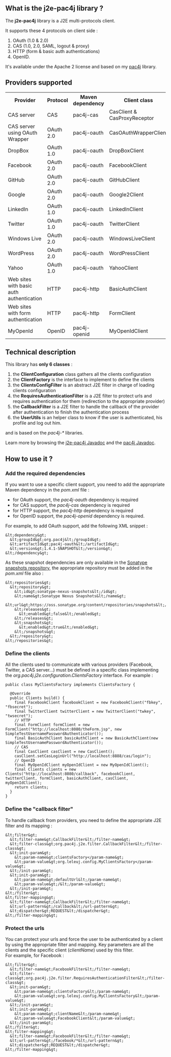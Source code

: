 ## What is the j2e-pac4j library ?

The **j2e-pac4j** library is a J2E multi-protocols client.

It supports these 4 protocols on client side :

1. OAuth (1.0 & 2.0)
2. CAS (1.0, 2.0, SAML, logout & proxy)
3. HTTP (form & basic auth authentications)
4. OpenID.

It's available under the Apache 2 license and based on my [pac4j](https://github.com/leleuj/pac4j) library.


## Providers supported

<table>
<tr><th>Provider</th><th>Protocol</th><th>Maven dependency</th><th>Client class</th><th>Profile class</th></tr>
<tr><td>CAS server</td><td>CAS</td><td>pac4j-cas</td><td>CasClient & CasProxyReceptor</td><td>CasProfile</td></tr>
<tr><td>CAS server using OAuth Wrapper</td><td>OAuth 2.0</td><td>pac4j-oauth</td><td>CasOAuthWrapperClient</td><td>CasOAuthWrapperProfile</td></tr>
<tr><td>DropBox</td><td>OAuth 1.0</td><td>pac4j-oauth</td><td>DropBoxClient</td><td>DropBoxProfile</td></tr>
<tr><td>Facebook</td><td>OAuth 2.0</td><td>pac4j-oauth</td><td>FacebookClient</td><td>FacebookProfile</td></tr>
<tr><td>GitHub</td><td>OAuth 2.0</td><td>pac4j-oauth</td><td>GitHubClient</td><td>GitHubProfile</td></tr>
<tr><td>Google</td><td>OAuth 2.0</td><td>pac4j-oauth</td><td>Google2Client</td><td>Google2Profile</td></tr>
<tr><td>LinkedIn</td><td>OAuth 1.0</td><td>pac4j-oauth</td><td>LinkedInClient</td><td>LinkedInProfile</td></tr>
<tr><td>Twitter</td><td>OAuth 1.0</td><td>pac4j-oauth</td><td>TwitterClient</td><td>TwitterProfile</td></tr>
<tr><td>Windows Live</td><td>OAuth 2.0</td><td>pac4j-oauth</td><td>WindowsLiveClient</td><td>WindowsLiveProfile</td></tr>
<tr><td>WordPress</td><td>OAuth 2.0</td><td>pac4j-oauth</td><td>WordPressClient</td><td>WordPressProfile</td></tr>
<tr><td>Yahoo</td><td>OAuth 1.0</td><td>pac4j-oauth</td><td>YahooClient</td><td>YahooProfile</td></tr>
<tr><td>Web sites with basic auth authentication</td><td>HTTP</td><td>pac4j-http</td><td>BasicAuthClient</td><td>HttpProfile</td></tr>
<tr><td>Web sites with form authentication</td><td>HTTP</td><td>pac4j-http</td><td>FormClient</td><td>HttpProfile</td></tr>
<tr><td>MyOpenId</td><td>OpenID</td><td>pac4j-openid</td><td>MyOpenIdClient</td><td>MyOpenIdProfile</td></tr>
</table>


## Technical description

This library has **only 6 classes** :

1. the **ClientConfiguration** class gathers all the clients configuration
2. the **ClientFactory** is the interface to implement to define the clients
3. the **ClientsConfigFilter** is an abstract J2E filter in charge of loading clients configuration
4. the **RequiresAuthenticationFilter** is a J2E filter to protect urls and requires authentication for them (redirection to the appropriate provider)
5. the **CallbackFilter** is a J2E filter to handle the callback of the provider after authentication to finish the authentication process
6. the **UserUtils** is an helper class to know if the user is authenticated, his profile and log out him.

and is based on the <i>pac4j-*</i> libraries.

Learn more by browsing the [j2e-pac4j Javadoc](http://www.pac4j.org/apidocs/j2e-pac4j/index.html) and the [pac4j Javadoc](http://www.pac4j.org/apidocs/pac4j/index.html).


## How to use it ?

### Add the required dependencies

If you want to use a specific client support, you need to add the appropriate Maven dependency in the *pom.xml* file :

* for OAuth support, the *pac4j-oauth* dependency is required
* for CAS support, the *pac4j-cas* dependency is required
* for HTTP support, the *pac4j-http* dependency is required
* for OpenID support, the *pac4j-openid* dependency is required.

For example, to add OAuth support, add the following XML snippet :

    &lt;dependency&gt;
      &lt;groupId&gt;org.pac4j&lt;/groupId&gt;
      &lt;artifactId&gt;pac4j-oauth&lt;/artifactId&gt;
      &lt;version&gt;1.4.1-SNAPSHOT&lt;/version&gt;
    &lt;/dependency&gt;

As these snapshot dependencies are only available in the [Sonatype snapshots repository](https://oss.sonatype.org/content/repositories/snapshots/org/pac4j/), the appropriate repository must be added in the *pom.xml* file also :

    &lt;repositories&gt;
      &lt;repository&gt;
        &lt;id&gt;sonatype-nexus-snapshots&lt;/id&gt;
        &lt;name&gt;Sonatype Nexus Snapshots&lt;/name&gt;
        &lt;url&gt;https://oss.sonatype.org/content/repositories/snapshots&lt;/url&gt;
        &lt;releases&gt;
          &lt;enabled&gt;false&lt;/enabled&gt;
        &lt;/releases&gt;
        &lt;snapshots&gt;
          &lt;enabled&gt;true&lt;/enabled&gt;
        &lt;/snapshots&gt;
      &lt;/repository&gt;
    &lt;/repositories&gt;

### Define the clients

All the clients used to communicate with various providers (Facebook, Twitter, a CAS server...) must be defined in a specific class implementing the *org.pac4j.j2e.configuration.ClientsFactory* interface. For example :

    public class MyClientsFactory implements ClientsFactory {
      
      @Override
      public Clients build() {
        final FacebookClient facebookClient = new FacebookClient("fbkey", "fbsecret");
        final TwitterClient twitterClient = new TwitterClient("twkey", "twsecret");
        // HTTP
        final FormClient formClient = new FormClient("http://localhost:8080/theForm.jsp", new SimpleTestUsernamePasswordAuthenticator());
        final BasicAuthClient basicAuthClient = new BasicAuthClient(new SimpleTestUsernamePasswordAuthenticator());        
        // CAS
        final CasClient casClient = new CasClient();
        casClient.setCasLoginUrl("http://localhost:8888/cas/login");        
        // OpenID
        final MyOpenIdClient myOpenIdClient = new MyOpenIdClient();
        final Clients clients = new Clients("http://localhost:8080/callback", facebookClient, twitterClient, formClient, basicAuthClient, casClient, myOpenIdClient);
        return clients;
      }
    }
    
### Define the "callback filter"

To handle callback from providers, you need to define the appropriate J2E filter and its mapping :

    &lt;filter&gt;
      &lt;filter-name&gt;CallbackFilter&lt;/filter-name&gt;
      &lt;filter-class&gt;org.pac4j.j2e.filter.CallbackFilter&lt;/filter-class&gt;
      &lt;init-param&gt;
      	&lt;param-name&gt;clientsFactory</param-name&gt;
      	&lt;param-value&gt;org.leleuj.config.MyClientsFactory</param-value&gt;
      &lt;/init-param&gt;
      &lt;init-param&gt;
      	&lt;param-name&gt;defaultUrl&lt;/param-name&gt;
      	&lt;param-value&gt;/&lt;/param-value&gt;
      &lt;/init-param&gt;
    &lt;/filter&gt;
    &lt;filter-mapping&gt;
      &lt;filter-name&gt;CallbackFilter&lt;/filter-name&gt;
      &lt;url-pattern&gt;/callback&lt;/url-pattern&gt;
      &lt;dispatcher&gt;REQUEST&lt;/dispatcher&gt;
    &lt;/filter-mapping&gt;

### Protect the urls

You can protect your urls and force the user to be authenticated by a client by using the appropriate filter and mapping. Key parameters are all the clients and the specific client (*clientName*) used by this filter.  
For example, for Facebook :

    &lt;filter&gt;
      &lt;filter-name&gt;FacebookFilter&lt;/filter-name&gt;
      &lt;filter-class&gt;org.pac4j.j2e.filter.RequiresAuthenticationFilter&lt;/filter-class&gt;
      &lt;init-param&gt;
       	&lt;param-name&gt;clientsFactory&lt;/param-name&gt;
       	&lt;param-value&gt;org.leleuj.config.MyClientsFactory&lt;/param-value&gt;
      &lt;/init-param&gt;
      &lt;init-param&gt;
       	&lt;param-name&gt;clientName&lt;/param-name&gt;
       	&lt;param-value&gt;FacebookClient&lt;/param-value&gt;
      &lt;/init-param&gt;
    &lt;/filter&gt;
    &lt;filter-mapping&gt;
      &lt;filter-name&gt;FacebookFilter&lt;/filter-name&gt;
      &lt;url-pattern&gt;/facebook/*&lt;/url-pattern&gt;
      &lt;dispatcher&gt;REQUEST&lt;/dispatcher&gt;
    &lt;/filter-mapping&gt;

